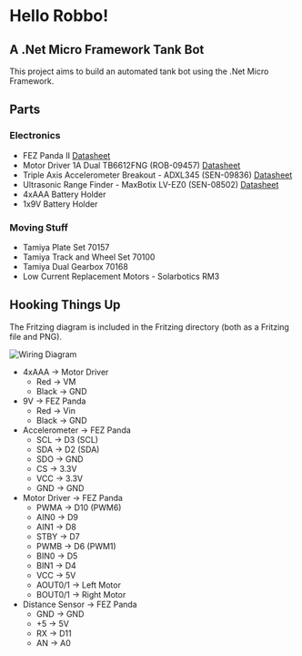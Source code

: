 # Hello Robbo!

## A .Net Micro Framework Tank Bot

This project aims to build an automated tank bot using the .Net Micro Framework.

## Parts

### Electronics

* FEZ Panda II [Datasheet](https://raw.github.com/ducas/Robbo/master/Datasheets/FEZ_Panda_II_UserManual.pdf)
* Motor Driver 1A Dual TB6612FNG (ROB-09457) [Datasheet](https://raw.github.com/ducas/Robbo/master/Datasheets/TB6612FNG.pdf)
* Triple Axis Accelerometer Breakout - ADXL345 (SEN-09836) [Datasheet](https://raw.github.com/ducas/Robbo/master/Datasheets/ADXL345.pdf)
* Ultrasonic Range Finder - MaxBotix LV-EZ0 (SEN-08502) [Datasheet](https://raw.github.com/ducas/Robbo/master/Datasheets/MB1000_Datasheet.pdf)
* 4xAAA Battery Holder
* 1x9V Battery Holder

### Moving Stuff
* Tamiya Plate Set 70157
* Tamiya Track and Wheel Set 70100
* Tamiya Dual Gearbox 70168
* Low Current Replacement Motors - Solarbotics RM3

## Hooking Things Up

The Fritzing diagram is included in the Fritzing directory (both as a Fritzing file and PNG).

![Wiring Diagram](https://raw.github.com/ducas/Robbo/master/Fritzing/robbo.PNG)

* 4xAAA -> Motor Driver
	* Red -> VM
	* Black -> GND
* 9V -> FEZ Panda
	* Red -> Vin
	* Black -> GND
* Accelerometer -> FEZ Panda
	* SCL -> D3 (SCL)
	* SDA -> D2 (SDA)
	* SDO -> GND
	* CS -> 3.3V
	* VCC -> 3.3V
	* GND -> GND
* Motor Driver -> FEZ Panda
	* PWMA -> D10 (PWM6)
	* AIN0 -> D9
	* AIN1 -> D8
	* STBY -> D7
	* PWMB -> D6 (PWM1)
	* BIN0 -> D5
	* BIN1 -> D4
	* VCC -> 5V
	* AOUT0/1 -> Left Motor
	* BOUT0/1 -> Right Motor
* Distance Sensor -> FEZ Panda
	* GND -> GND
	* +5 -> 5V
	* RX -> D11
	* AN -> A0